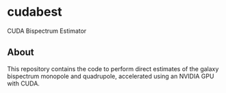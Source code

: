 # cudabest
CUDA Bispectrum Estimator

## About
This repository contains the code to perform direct estimates of the galaxy bispectrum monopole and quadrupole,
accelerated using an NVIDIA GPU with CUDA.
